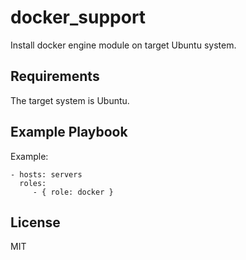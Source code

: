 **docker_support**
=========

Install docker engine module on target Ubuntu system.

**Requirements**
------------

The target system is Ubuntu.


**Example Playbook**
----------------

Example:

    - hosts: servers
      roles:
         - { role: docker }

**License**
-------

MIT
